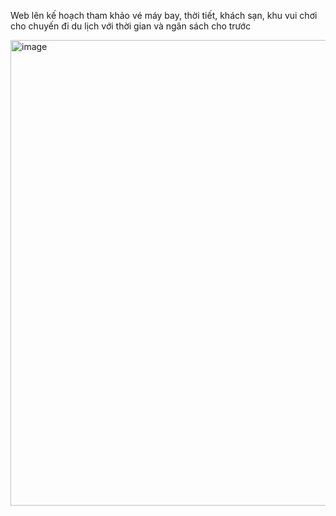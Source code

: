 Web lên kế hoạch tham khảo vé máy bay, thời tiết, khách sạn, khu vui chơi cho chuyến đi du lịch với thời gian và ngân sách cho trước

<img width="1474" height="745" alt="image" src="https://github.com/user-attachments/assets/bd2d3014-59e9-4a11-b0ef-00089d4468b1" />
